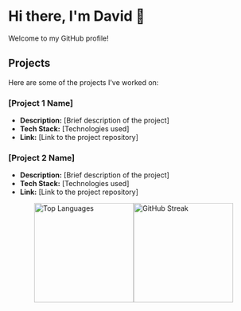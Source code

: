 # Hi there, I'm David 👋

Welcome to my GitHub profile! 

## Projects

Here are some of the projects I've worked on:

### [Project 1 Name]
- **Description:** [Brief description of the project]
- **Tech Stack:** [Technologies used]
- **Link:** [Link to the project repository]

### [Project 2 Name]
- **Description:** [Brief description of the project]
- **Tech Stack:** [Technologies used]
- **Link:** [Link to the project repository]


<div style="display: flex; flex-wrap: wrap; align-items: flex-start; justify-content: center;">
  <img src="https://github-readme-stats.vercel.app/api/top-langs/?username=Gianou&layout=compact&theme=radical" alt="Top Languages" style="height: 200px;"/>
  <img src="https://github-readme-streak-stats.herokuapp.com/?user=Gianou&theme=radical" alt="GitHub Streak" style="height: 200px;"/>
</div>
